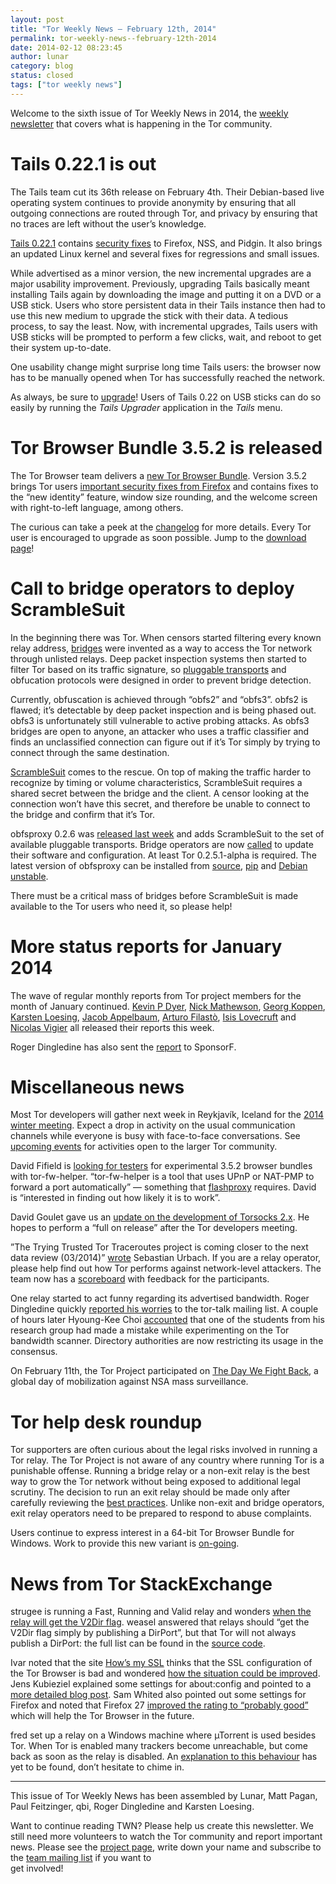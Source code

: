 ```yaml
---
layout: post
title: "Tor Weekly News — February 12th, 2014"
permalink: tor-weekly-news--february-12th-2014
date: 2014-02-12 08:23:45
author: lunar
category: blog
status: closed
tags: ["tor weekly news"]
---
```


Welcome to the sixth issue of Tor Weekly News in 2014, the [weekly newsletter](https://lists.torproject.org/cgi-bin/mailman/listinfo/tor-news) that covers what is happening in the Tor community.

Tails 0.22.1 is out
===================

The Tails team cut its 36th release on February 4th. Their Debian-based live operating system continues to provide anonymity by ensuring that all outgoing connections are routed through Tor, and privacy by ensuring that no traces are left without the user’s knowledge.

[Tails 0.22.1](https://tails.boum.org/news/version_0.22.1/) contains [security fixes](https://tails.boum.org/security/Numerous_security_holes_in_0.22/) to Firefox, NSS, and Pidgin. It also brings an updated Linux kernel and several fixes for regressions and small issues.

While advertised as a minor version, the new incremental upgrades are a major usability improvement. Previously, upgrading Tails basically meant installing Tails again by downloading the image and putting it on a DVD or a USB stick. Users who store persistent data in their Tails instance then had to use this new medium to upgrade the stick with their data. A tedious process, to say the least. Now, with incremental upgrades, Tails users with USB sticks will be prompted to perform a few clicks, wait, and reboot to get their system up-to-date.

One usability change might surprise long time Tails users: the browser now has to be manually opened when Tor has successfully reached the network.

As always, be sure to [upgrade](https://tails.boum.org/doc/first_steps/upgrade/)! Users of Tails 0.22 on USB sticks can do so easily by running the *Tails Upgrader* application in the *Tails* menu.

Tor Browser Bundle 3.5.2 is released
====================================

The Tor Browser team delivers a [new Tor Browser Bundle](https://blog.torproject.org/blog/tor-browser-352-released). Version 3.5.2 brings Tor users [important security fixes from Firefox](https://www.mozilla.org/security/known-vulnerabilities/firefoxESR.html#firefox24.3) and contains fixes to the “new identity” feature, window size rounding, and the welcome screen with right-to-left language, among others.

The curious can take a peek at the [changelog](https://gitweb.torproject.org/builders/tor-browser-bundle.git/blob/a1bab4013e:/Bundle-Data/Docs/ChangeLog.txt) for more details. Every Tor user is encouraged to upgrade as soon possible. Jump to the [download page](https://www.torproject.org/download/download-easy.html)!

Call to bridge operators to deploy ScrambleSuit
===============================================

In the beginning there was Tor. When censors started filtering every known relay address, [bridges](https://gitweb.torproject.org/torspec.git/blob_plain/HEAD:/proposals/125-bridges.txt) were invented as a way to access the Tor network through unlisted relays. Deep packet inspection systems then started to filter Tor based on its traffic signature, so [pluggable transports](https://gitweb.torproject.org/torspec.git/blob_plain/HEAD:/pt-spec.txt) and obfucation protocols were designed in order to prevent bridge detection.

Currently, obfuscation is achieved through “obfs2” and “obfs3”. obfs2 is flawed; it’s detectable by deep packet inspection and is being phased out. obfs3 is unfortunately still vulnerable to active probing attacks. As obfs3 bridges are open to anyone, an attacker who uses a traffic classifier and finds an unclassified connection can figure out if it’s Tor simply by trying to connect through the same destination.

[ScrambleSuit](http://www.cs.kau.se/philwint/scramblesuit/) comes to the rescue. On top of making the traffic harder to recognize by timing or volume characteristics, ScrambleSuit requires a shared secret between the bridge and the client. A censor looking at the connection won’t have this secret, and therefore be unable to connect to the bridge and confirm that it’s Tor.

obfsproxy 0.2.6 was [released last week](https://gitweb.torproject.org/pluggable-transports/obfsproxy.git/commit/a3b43d475c4172) and adds ScrambleSuit to the set of available pluggable transports. Bridge operators are now [called](https://lists.torproject.org/pipermail/tor-relays/2014-February/003886.html) to update their software and configuration. At least Tor 0.2.5.1-alpha is required. The latest version of obfsproxy can be installed from [source](https://gitweb.torproject.org/pluggable-transports/obfsproxy.git), [pip](https://pypi.python.org/pypi/obfsproxy) and [Debian unstable](https://lists.torproject.org/pipermail/tor-relays/2014-February/003894.html).

There must be a critical mass of bridges before ScrambleSuit is made available to the Tor users who need it, so please help!

More status reports for January 2014
====================================

The wave of regular monthly reports from Tor project members for the month of January continued. [Kevin P Dyer](https://lists.torproject.org/pipermail/tor-reports/2014-February/000446.html), [Nick Mathewson](https://lists.torproject.org/pipermail/tor-reports/2014-February/000447.html), [Georg Koppen](https://lists.torproject.org/pipermail/tor-reports/2014-February/000448.html), [Karsten Loesing](https://lists.torproject.org/pipermail/tor-reports/2014-February/000449.html), [Jacob Appelbaum](https://lists.torproject.org/pipermail/tor-reports/2014-February/000450.html), [Arturo Filastò](https://lists.torproject.org/pipermail/tor-reports/2014-February/000451.html), [Isis Lovecruft](https://lists.torproject.org/pipermail/tor-reports/2014-February/000452.html) and [Nicolas Vigier](https://lists.torproject.org/pipermail/tor-reports/2014-February/000453.html) all released their reports this week.

Roger Dingledine has also sent the [report](https://lists.torproject.org/pipermail/tor-reports/2014-February/000454.html) to SponsorF.

Miscellaneous news
==================

Most Tor developers will gather next week in Reykjavík, Iceland for the [2014 winter meeting](https://trac.torproject.org/projects/tor/wiki/org/meetings/2014WinterDevMeeting). Expect a drop in activity on the usual communication channels while everyone is busy with face-to-face conversations. See [upcoming events](https://blog.torproject.org/events/tors-winter-2014-developers-meeting-reykjavik-iceland) for activities open to the larger Tor community.

David Fifield is [looking for testers](https://lists.torproject.org/pipermail/tor-qa/2014-February/000324.html) for experimental 3.5.2 browser bundles with tor-fw-helper. “tor-fw-helper is a tool that uses UPnP or NAT-PMP to forward a port automatically” — something that [flashproxy](https://crypto.stanford.edu/flashproxy/) requires. David is “interested in finding out how likely it is to work”.

David Goulet gave us an [update on the development of Torsocks 2.x](https://lists.torproject.org/pipermail/tor-dev/2014-February/006172.html). He hopes to perform a “full on release” after the Tor developers meeting.

”The Trying Trusted Tor Traceroutes project is coming closer to the next data review (03/2014)” [wrote](https://lists.torproject.org/pipermail/tor-relays/2014-February/003865.html) Sebastian Urbach. If you are a relay operator, please help find out how Tor performs against network-level attackers. The team now has a [scoreboard](http://datarepo.cs.illinois.edu/relay_scoreboard.html) with feedback for the participants.

One relay started to act funny regarding its advertised bandwidth. Roger Dingledine quickly [reported his worries](https://lists.torproject.org/pipermail/tor-talk/2014-February/032094.html) to the tor-talk mailing list. A couple of hours later Hyoung-Kee Choi [accounted](https://lists.torproject.org/pipermail/tor-talk/2014-February/032096.html) that one of the students from his research group had made a mistake while experimenting on the Tor bandwidth scanner. Directory authorities are now restricting its usage in the consensus.

On February 11th, the Tor Project participated on [The Day We Fight Back](https://thedaywefightback.org/), a global day of mobilization against NSA mass surveillance.

Tor help desk roundup
=====================

Tor supporters are often curious about the legal risks involved in running a Tor relay. The Tor Project is not aware of any country where running Tor is a punishable offense. Running a bridge relay or a non-exit relay is the best way to grow the Tor network without being exposed to additional legal scrutiny. The decision to run an exit relay should be made only after carefully reviewing the [best practices](https://blog.torproject.org/running-exit-node). Unlike non-exit and bridge operators, exit relay operators need to be prepared to respond to abuse complaints.

Users continue to express interest in a 64-bit Tor Browser Bundle for Windows. Work to provide this new variant is [on-going](https://bugs.torproject.org/10026).

News from Tor StackExchange
===========================

strugee is running a Fast, Running and Valid relay and wonders [when the relay will get the V2Dir flag](https://tor.stackexchange.com/q/1485/88). weasel answered that relays should “get the V2Dir flag simply by publishing a DirPort”, but that Tor will not always publish a DirPort: the full list can be found in the [source code](https://gitweb.torproject.org/tor.git/blob/tor-0.2.4.20:/src/or/router.c#l1018).

Ivar noted that the site [How’s my SSL](https://www.howsmyssl.com/) thinks that the SSL configuration of the Tor Browser is bad and wondered [how the situation could be improved](https://tor.stackexchange.com/q/1455/88). Jens Kubieziel explained some settings for about:config and pointed to a [more detailed blog post](http://kubieziel.de/blog/archives/1564-Using-SSL-securely-in-your-browser.html). Sam Whited also pointed out some settings for Firefox and noted that Firefox 27 [improved the rating to “probably good”](https://blog.samwhited.com/2014/01/fixing-tls-in-firefox/) which will help the Tor Browser in the future.

fred set up a relay on a Windows machine where µTorrent is used besides Tor. When Tor is enabled many trackers become unreachable, but come back as soon as the relay is disabled. An [explanation to this behaviour](https://tor.stackexchange.com/q/1243/88) has yet to be found, don’t hesitate to chime in.

* * * * *

This issue of Tor Weekly News has been assembled by Lunar, Matt Pagan, Paul Feitzinger, qbi, Roger Dingledine and Karsten Loesing.

Want to continue reading TWN? Please help us create this newsletter. We still need more volunteers to watch the Tor community and report important news. Please see the [project page](https://trac.torproject.org/projects/tor/wiki/TorWeeklyNews), write down your name and subscribe to the [team mailing list](https://lists.torproject.org/cgi-bin/mailman/listinfo/news-team) if you want to  
 get involved!
